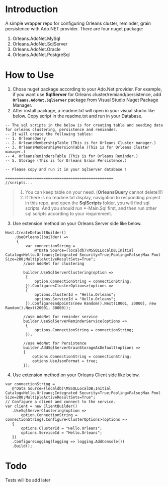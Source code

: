 # Introduction
A simple wrapper repo for configuring Orleans cluster, reminder, grain persistence with Ado.NET provider.
There are four nuget package:
1. Orleans.AdoNet.MySql
2. Orleans.AdoNet.SqlServer
3. Orleans.AdoNet.Oracle
4. Orleans.AdoNet.PostgreSql

# How to Use
 1. Chose nuget package according to your Ado.Net provider. 
 For example, if you want use **SqlServer** for Orleans cluster/remiand/persistence, add **`Orleans.AdoNet.SqlServer`** package from Visual Studio Nuget Package Manager.
 2. After install package, a readme.txt will open in your visual studio like below. Copy script in the readme.txt and run in your Database. 
 
 ```
 -- The sql scripts in the below is for creating table and seeding data for orleans clustering, persistence and remiander. 
-- It will create the following tables:
-- 1. OrleansQuery
-- 2. OrleansMembershipTable (This is for Orleans Cluster manager.)
-- 3. OrleansMembershipVersionTable (This is for Orleans Cluster manager.)
-- 4. OrleansRemindersTable (This is for Orleans Reminder.)
-- 5. Storage (This is for Orleans Grain Persistence.)

-- Please copy and run it in your SqlServer database !

================================================
//scripts...
 ```
 
 > 1. You can keep table on your need. (**OrleansQuery** cannot delete!!!)
 > 2. If there is no readme.txt display, navigation to responding project in this repo, and open the **SqlScripts** folder, you will find sql scripts.
 And you should run *-Main.Sql first, and then run other sql scripts according to your requirement.
 
 
 3. Use extension method on your Orleans Server side like below.
 ```
 Host.CreateDefaultBuilder()
     .UseOrleans((builder) =>
      {
          var connectionString =
              @"Data Source=(localdb)\MSSQLLocalDB;Initial Catalog=Hello.Orleans;Integrated Security=True;Pooling=False;Max Pool Size=200;MultipleActiveResultSets=True";
         //use AdoNet for clustering 

         builder.UseSqlServerClustering(option =>
          {
              option.ConnectionString = connectionString;
          }).Configure<ClusterOptions>(options =>
          {
              options.ClusterId = "Hello.Orleans";
              options.ServiceId = "Hello.Orleans";
          }).ConfigureEndpoints(new Random().Next(10001, 20000), new Random().Next(20001, 30000));

         //use AdoNet for reminder service
         builder.UseSqlServerReminderService(options =>
          {
              options.ConnectionString = connectionString;
          });

         //use AdoNet for Persistence
         builder.AddSqlServerGrainStorageAsDefault(options =>
         {
             options.ConnectionString = connectionString;
             options.UseJsonFormat = true;
         }); 
 ```
 
 4. Use extension method on your Orleans Client side like below.
 ```
 var connectionString =
    @"Data Source=(localdb)\MSSQLLocalDB;Initial Catalog=Hello.Orleans;Integrated Security=True;Pooling=False;Max Pool
Size=200;MultipleActiveResultSets=True";
// Configure a client and connect to the service.
var client = new ClientBuilder()
    .UseSqlServerClustering(option =>
        option.ConnectionString = connectionString).Configure<ClusterOptions>(options =>
    {
        options.ClusterId = "Hello.Orleans";
        options.ServiceId = "Hello.Orleans";
    })
    .ConfigureLogging(logging => logging.AddConsole())
    .Build();
 ```
 
 # Todo
 Tests will be add later
